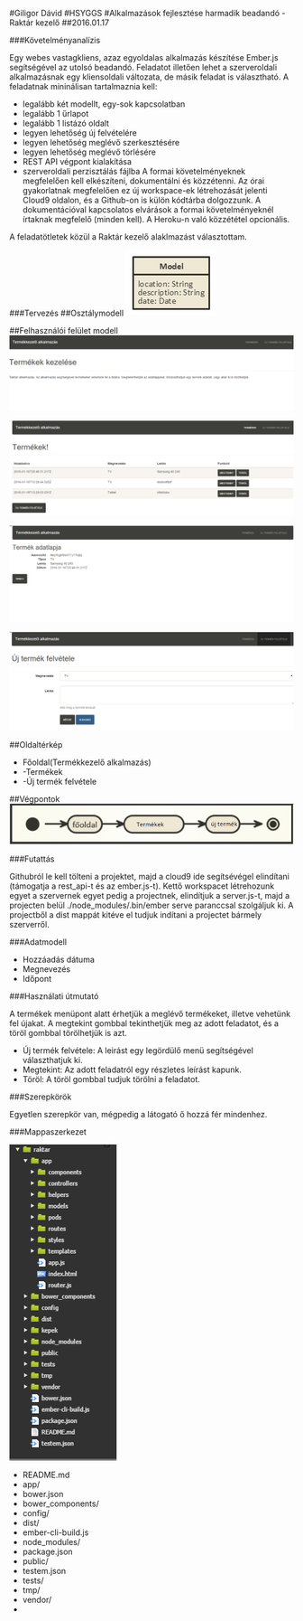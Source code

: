 #Giligor Dávid
#HSYGGS
#Alkalmazások fejlesztése harmadik beadandó - Raktár kezelő
##2016.01.17

###Követelményanalízis

Egy webes vastagkliens, azaz egyoldalas alkalmazás készítése Ember.js segítségével az utolsó beadandó. Feladatot illetően lehet a szerveroldali alkalmazásnak egy kliensoldali változata, de másik feladat is választható. A feladatnak mininálisan tartalmaznia kell:

* legalább két modellt, egy-sok kapcsolatban
* legalább 1 űrlapot
* legalább 1 listázó oldalt
* legyen lehetőség új felvételére
* legyen lehetőség meglévő szerkesztésére
* legyen lehetőség meglévő törlésére
* REST API végpont kialakítása
* szerveroldali perzisztálás fájlba
A formai követelményeknek megfelelően kell elkészíteni, dokumentálni és közzétenni. Az órai gyakorlatnak megfelelően ez új workspace-ek létrehozását jelenti Cloud9 oldalon, és a Github-on is külön kódtárba dolgozzunk. A dokumentációval kapcsolatos elvárások a formai követelményeknél írtaknak megfelelő (minden kell). A Heroku-n való közzététel opcionális.

A feladatötletek közül a Raktár kezelő alaklmazást választottam.

###Tervezés
##Osztálymodell
![osztálymodell](kepek/model.png)

##Felhasználói felület modell
![főoldal](kepek/fooldal.png)

![termékek](kepek/termekek.png)

![megtekint](kepek/megtek.png)

![új termék](kepek/ujterm.png)


##Oldaltérkép

* Főoldal(Termékkezelő alkalmazás)
 * -Termékek
 * -Új termék felvétele
  
##Végpontok
![vegpontok](kepek/vegpontok.png)

###Futattás

Githubról le kell tölteni a projektet, majd a cloud9 ide segítsévégel elindítani (támogatja a rest_api-t és az ember.js-t).
Kettő workspacet létrehozunk egyet a szervernek egyet pedig a projectnek, elindítjuk a server.js-t, majd a projecten belül ./node_modules/.bin/ember serve paranccsal szolgáljuk ki.
A projectből a dist mappát kitéve el tudjuk indítani a projectet bármely szerverről.



###Adatmodell

* Hozzáadás dátuma
* Megnevezés
* Időpont

###Használati útmutató

A termékek menüpont alatt érhetjük a meglévő termékeket, illetve vehetünk fel újakat. A megtekint gombbal tekinthetjük meg az adott feladatot, és a töröl gombbal törölhetjük is azt.

* Új termék felvétele: A leirást egy legördülő menü segítségével választhatjuk ki. 
* Megtekint: Az adott feladatról egy részletes leírást kapunk.
* Töröl: A töröl gombbal tudjuk törölni a feladatot.

###Szerepkörök

Egyetlen szerepkör van, mégpedig a látogató ő hozzá fér mindenhez.

###Mappaszerkezet

![Mappák](kepek/mappa.png)

* README.md
* app/
* bower.json
* bower_components/
* config/
* dist/
* ember-cli-build.js
* node_modules/
* package.json
* public/
* testem.json
* tests/
* tmp/
* vendor/
* 






